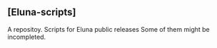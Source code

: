 ## [Eluna-scripts]

A repositoy.
Scripts for Eluna public releases
Some of them might be incompleted.
